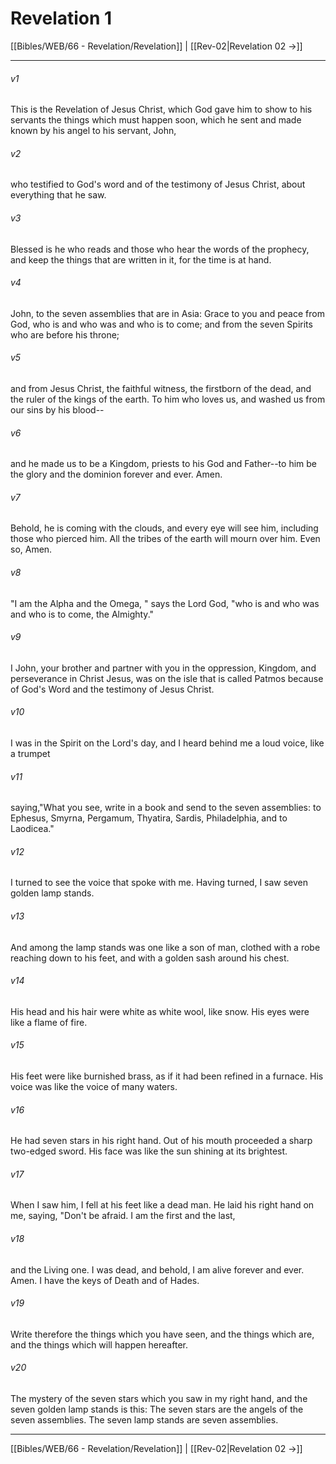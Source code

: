 # Revelation 1

[[Bibles/WEB/66 - Revelation/Revelation]] | [[Rev-02|Revelation 02 →]]
***



###### v1 
This is the Revelation of Jesus Christ, which God gave him to show to his servants the things which must happen soon, which he sent and made known by his angel to his servant, John, 

###### v2 
who testified to God's word and of the testimony of Jesus Christ, about everything that he saw. 

###### v3 
Blessed is he who reads and those who hear the words of the prophecy, and keep the things that are written in it, for the time is at hand. 

###### v4 
John, to the seven assemblies that are in Asia: Grace to you and peace from God, who is and who was and who is to come; and from the seven Spirits who are before his throne; 

###### v5 
and from Jesus Christ, the faithful witness, the firstborn of the dead, and the ruler of the kings of the earth. To him who loves us, and washed us from our sins by his blood-- 

###### v6 
and he made us to be a Kingdom, priests to his God and Father--to him be the glory and the dominion forever and ever. Amen. 

###### v7 
Behold, he is coming with the clouds, and every eye will see him, including those who pierced him. All the tribes of the earth will mourn over him. Even so, Amen. 

###### v8 
"I am the Alpha and the Omega, " says the Lord God, "who is and who was and who is to come, the Almighty." 

###### v9 
I John, your brother and partner with you in the oppression, Kingdom, and perseverance in Christ Jesus, was on the isle that is called Patmos because of God's Word and the testimony of Jesus Christ. 

###### v10 
I was in the Spirit on the Lord's day, and I heard behind me a loud voice, like a trumpet 

###### v11 
saying,"What you see, write in a book and send to the seven assemblies: to Ephesus, Smyrna, Pergamum, Thyatira, Sardis, Philadelphia, and to Laodicea." 

###### v12 
I turned to see the voice that spoke with me. Having turned, I saw seven golden lamp stands. 

###### v13 
And among the lamp stands was one like a son of man, clothed with a robe reaching down to his feet, and with a golden sash around his chest. 

###### v14 
His head and his hair were white as white wool, like snow. His eyes were like a flame of fire. 

###### v15 
His feet were like burnished brass, as if it had been refined in a furnace. His voice was like the voice of many waters. 

###### v16 
He had seven stars in his right hand. Out of his mouth proceeded a sharp two-edged sword. His face was like the sun shining at its brightest. 

###### v17 
When I saw him, I fell at his feet like a dead man. He laid his right hand on me, saying, "Don't be afraid. I am the first and the last, 

###### v18 
and the Living one. I was dead, and behold, I am alive forever and ever. Amen. I have the keys of Death and of Hades. 

###### v19 
Write therefore the things which you have seen, and the things which are, and the things which will happen hereafter. 

###### v20 
The mystery of the seven stars which you saw in my right hand, and the seven golden lamp stands is this: The seven stars are the angels of the seven assemblies. The seven lamp stands are seven assemblies.

***
[[Bibles/WEB/66 - Revelation/Revelation]] | [[Rev-02|Revelation 02 →]]
